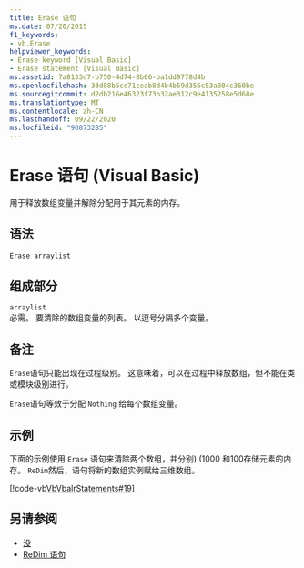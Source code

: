 ```yaml
---
title: Erase 语句
ms.date: 07/20/2015
f1_keywords:
- vb.Erase
helpviewer_keywords:
- Erase keyword [Visual Basic]
- Erase statement [Visual Basic]
ms.assetid: 7a8133d7-b750-4d74-8b66-ba1dd9778d4b
ms.openlocfilehash: 33d88b5ce71ceab8d4b4b59d356c53a804c360be
ms.sourcegitcommit: d2db216e46323f73b32ae312c9e4135258e5d68e
ms.translationtype: MT
ms.contentlocale: zh-CN
ms.lasthandoff: 09/22/2020
ms.locfileid: "90873285"
---
```

# <a name="erase-statement-visual-basic"></a>Erase 语句 (Visual Basic)

用于释放数组变量并解除分配用于其元素的内存。  
  
## <a name="syntax"></a>语法  
  
```vb  
Erase arraylist  
```  
  
## <a name="parts"></a>组成部分  

 `arraylist`  
 必需。 要清除的数组变量的列表。 以逗号分隔多个变量。  
  
## <a name="remarks"></a>备注  

 `Erase`语句只能出现在过程级别。 这意味着，可以在过程中释放数组，但不能在类或模块级别进行。  
  
 `Erase`语句等效于分配 `Nothing` 给每个数组变量。  
  
## <a name="example"></a>示例  

 下面的示例使用 `Erase` 语句来清除两个数组，并分别)  (1000 和100存储元素的内存。 `ReDim`然后，语句将新的数组实例赋给三维数组。  
  
 [!code-vb[VbVbalrStatements#19](~/samples/snippets/visualbasic/VS_Snippets_VBCSharp/VbVbalrStatements/VB/Class1.vb#19)]  
  
## <a name="see-also"></a>另请参阅

- [没](../nothing.md)
- [ReDim 语句](redim-statement.md)
